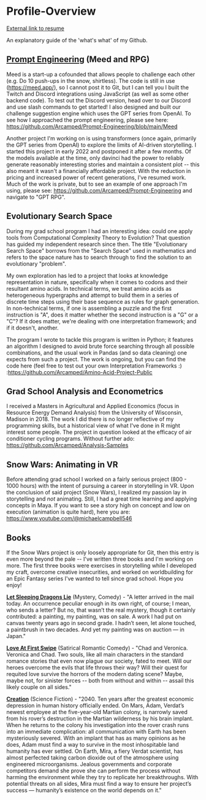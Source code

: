 # Profile-Overview
[External link to resume](https://docs.google.com/document/d/1nV2na3xW5m9lrbahLuqDkc9pNWoAXt7rdUYqxXBBlkY/edit?usp=sharing)


An explanatory guide of the 'what's what' of my Github.

## [Prompt Engineering](https://github.com/Arcamped/Prompt-Engineering)   (Meed and RPG) ##
 
Meed is a start-up a cofounded that allows people to challenge each other (e.g. Do 10 push-ups in the snow, shirtless). The code is still in use (https://meed.app/), so I cannot post it to Git, but I can tell you I built the Twitch and Discord integrations using JavaScript (as well as some other backend code). To test out the Discord version, head over to our Discord and use slash commands to get started! I also designed and built our challenge suggestion engine which uses the GPT series from OpenAI. To see how I approached the prompt engineering, please see here: https://github.com/Arcamped/Prompt-Engineering/blob/main/Meed

Another project I'm working on is using transformers (once again, primarily the GPT series from OpenAI) to explore the limits of AI-driven storytelling. I started this project in early 2022 and postponed it after a few months. Of the models available at the time, only davinci had the power to reliably generate reasonably interesting stories and maintain a consistent plot -- this also meant it wasn't a financially affordable project. With the reduction in pricing and increased power of recent generations, I've resumed work. Much of the work is private, but to see an example of one approach I'm using, please see: https://github.com/Arcamped/Prompt-Engineering and navigate to "GPT RPG".

## Evolutionary Search Space ##

During my grad school program I had an interesting idea: could one apply tools from Computational Complexity Theory to Evolution? That question has guided my independent research since then. The title "Evolutionary Search Space" borrows from the "Search Space" used in mathematics and refers to the space nature has to search through to find the solution to an evolutionary "problem".

My own exploration has led to a project that looks at knowledge representation in nature, specifically when it comes to codons and their resultant amino acids. In technical terms, we treat amino acids as heterogeneous hypergraphs and attempt to build them in a series of discrete time steps using their base sequence as rules for graph generation. In non-technical terms, if one is assembling a puzzle and the first instruction is "A", does it matter whether the second instruction is a "G" or a "C"? If it does matter, we're dealing with one interpretation framework; and if it doesn't, another.

The program I wrote to tackle this program is written in Python; it features an algorithm I designed to avoid brute force searching through all possible combinations, and the usual work in Pandas (and so data cleaning) one expects from such a project. The work is ongoing, but you can find the code here (feel free to test out your own Interpretation Frameworks :) :https://github.com/Arcamped/Amino-Acid-Project-Public

## Grad School Analysis and Econometrics ##
I received a Masters in Agricultural and Applied Economics (focus in Resource Energy Demand Analysis) from the University of Wisconsin, Madison in 2018.
The work I did there is no longer reflective of my programming skills, but a historical view of what I've done in R might interest some people. The project in question looked at the efficacy of air conditioner cycling programs. Without further ado: https://github.com/Arcamped/Analysis-Samples     

## Snow Wars: Animating in VR ##

Before attending grad school I worked on a fairly serious project (800 - 1000 hours) with the intent of pursuing a career in storytelling in VR. Upon the conclusion of said project (Snow Wars), I realized my passion lay in storytelling and *not* animating. Still, I had a great time learning and applying concepts in Maya. If you want to see a story high on concept and low on execution (animation is quite hard), here you are: https://www.youtube.com/@michaelcampbell546

## Books ##

If the Snow Wars project is only loosely appropriate for Git, then this entry is even more beyond the pale -- I've written three books and I'm working on more. The first three books were exercises in storytelling while I developed my craft, overcome creative insecurities, and worked on worldbuilding for an Epic Fantasy series I've wanted to tell since grad school. Hope you enjoy!

[**Let Sleeping Dragons Lie**](https://www.amazon.com/Let-Sleeping-Dragons-Michael-Campbell-ebook/dp/B09HGJFWPQ/ref[…]=michael+campbell+let+sleeping+dragons+lie%2Caps%2C162&sr=8-1) (Mystery, Comedy) - "A letter arrived in the mail today. An occurrence peculiar enough in its own right, of course; I mean, who sends a letter? But no, that wasn’t the real mystery, though it certainly contributed: a painting, my painting, was on sale. A work I had put on canvas twenty years ago in second grade. I hadn’t seen, let alone touched, a paintbrush in two decades. And yet my painting was on auction — in Japan." 

[**Love At First Swipe**](https://www.amazon.com/Love-First-Swipe-Michael-Campbell-ebook/dp/B087JMRKV5/ref=sr_[…]refix=michael+campbell+love+at+first+swipe%2Caps%2C143&sr=8-1) (Satirical Romantic Comedy) - "Chad and Veronica. Veronica and Chad. Two souls, like all main characters in the standard romance stories that even now plague our society, fated to meet. Will our heroes overcome the evils that life throws their way? Will their quest for requited love survive the horrors of the modern dating scene? Maybe, maybe not, for sinister forces -- both from without and within -- assail this likely couple on all sides."

[**Creation**](https://www.amazon.com/Creation-Michael-Campbell-ebook/dp/B07Q76YCCG/ref=sr_1_1?crid=GPMH193AWHUH&keywords=Michael+Campbell+creation&qid=1678159505&sprefix=michael+campbell+creation%2Caps%2C139&sr=8-1) (Science Fiction) - "2040. Ten years after the greatest economic depression in human history officially ended. On Mars, Adam, Verdat’s newest employee at the five-year-old Martian colony, is narrowly saved from his rover’s destruction in the Martian wilderness by his brain implant. When he returns to the colony his investigation into the rover crash runs into an immediate complication: all communication with Earth has been mysteriously severed. With an implant that has as many opinions as he does, Adam must find a way to survive in the most inhospitable land humanity has ever settled. On Earth, Mira, a fiery Verdat scientist, has almost perfected taking carbon dioxide out of the atmosphere using engineered microorganisms. Jealous governments and corporate competitors demand she prove she can perform the process without harming the environment while they try to replicate her breakthroughs. With potential threats on all sides, Mira must find a way to ensure her project’s success — humanity’s existence on the world depends on it."
